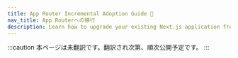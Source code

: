 ```yaml
---
title: App Router Incremental Adoption Guide 🚧
nav_title: App Routerへの移行
description: Learn how to upgrade your existing Next.js application from the Pages Router to the App Router.
---
```


:::caution
本ページは未翻訳です。翻訳され次第、順次公開予定です。
:::
